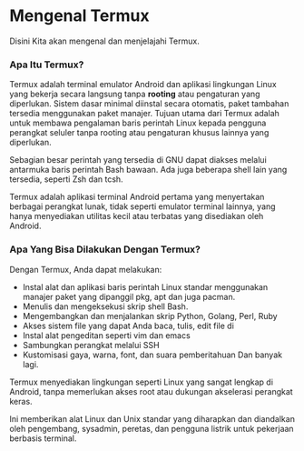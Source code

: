 # Mengenal Termux

Disini Kita akan mengenal dan menjelajahi Termux.

### Apa Itu Termux?

Termux adalah terminal emulator Android dan aplikasi lingkungan Linux yang bekerja secara langsung tanpa **rooting** atau pengaturan yang diperlukan. Sistem dasar minimal diinstal secara otomatis, paket tambahan tersedia menggunakan paket manajer. Tujuan utama dari Termux adalah untuk membawa pengalaman baris perintah Linux kepada pengguna perangkat seluler tanpa rooting atau pengaturan khusus lainnya yang diperlukan.

Sebagian besar perintah yang tersedia di GNU dapat diakses melalui antarmuka baris perintah Bash bawaan. Ada juga beberapa shell lain yang tersedia, seperti Zsh dan tcsh.

Termux adalah aplikasi terminal Android pertama yang menyertakan berbagai perangkat lunak, tidak seperti emulator terminal lainnya, yang hanya menyediakan utilitas kecil atau terbatas yang disediakan oleh Android.

### Apa Yang Bisa Dilakukan Dengan Termux?

Dengan Termux, Anda dapat melakukan:

- Instal alat dan aplikasi baris perintah Linux standar menggunakan manajer paket yang dipanggil pkg, apt dan juga pacman.
- Menulis dan mengeksekusi skrip shell Bash.
- Mengembangkan dan menjalankan skrip Python, Golang, Perl, Ruby
- Akses sistem file yang dapat Anda baca, tulis, edit file di
- Instal alat pengeditan seperti vim dan emacs
- Sambungkan perangkat melalui SSH
- Kustomisasi gaya, warna, font, dan suara pemberitahuan Dan banyak lagi.

Termux menyediakan lingkungan seperti Linux yang sangat lengkap di Android, tanpa memerlukan akses root atau dukungan akselerasi perangkat keras.

Ini memberikan alat Linux dan Unix standar yang diharapkan dan diandalkan oleh pengembang, sysadmin, peretas, dan pengguna listrik untuk pekerjaan berbasis terminal.
